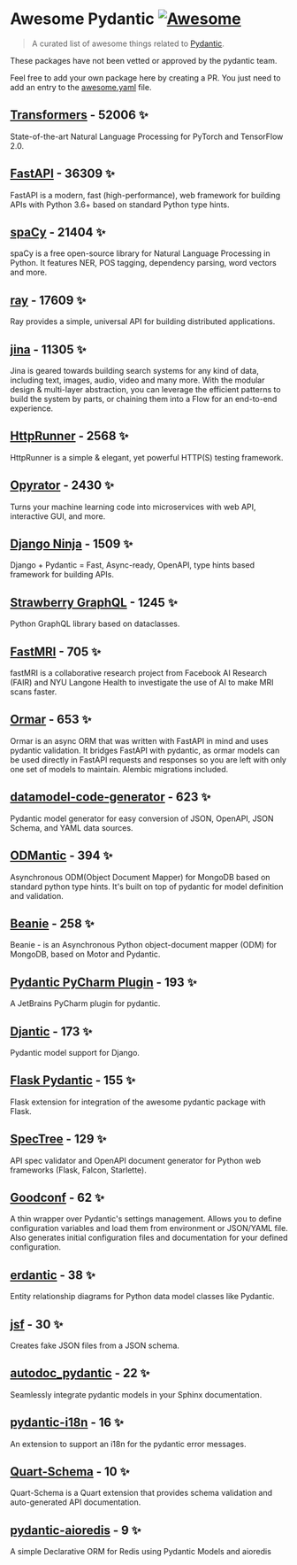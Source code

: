 # Awesome Pydantic [![Awesome](https://awesome.re/badge-flat.svg)](https://github.com/sindresorhus/awesome)

> A curated list of awesome things related to [Pydantic](https://pydantic-docs.helpmanual.io/).

These packages have not been vetted or approved by the pydantic team.

Feel free to add your own package here by creating a PR. You just need to add an entry to the [awesome.yaml](./awesome.yaml) file.


## [Transformers](https://github.com/huggingface/transformers) - 52006 ✨

State-of-the-art Natural Language Processing for PyTorch and TensorFlow 2.0.

## [FastAPI](https://github.com/tiangolo/fastapi) - 36309 ✨

FastAPI is a modern, fast (high-performance), web framework for building APIs with Python 3.6+ based on standard Python type hints.

## [spaCy](https://github.com/explosion/spaCy) - 21404 ✨

spaCy is a free open-source library for Natural Language Processing in Python. It features NER, POS tagging, dependency parsing, word vectors and more.

## [ray](https://github.com/ray-project/ray) - 17609 ✨

Ray provides a simple, universal API for building distributed applications.

## [jina](https://github.com/jina-ai/jina) - 11305 ✨

Jina is geared towards building search systems for any kind of data, including text, images, audio, video and many more. With the modular design & multi-layer abstraction, you can leverage the efficient patterns to build the system by parts, or chaining them into a Flow for an end-to-end experience.

## [HttpRunner](https://github.com/httprunner/httprunner) - 2568 ✨

HttpRunner is a simple & elegant, yet powerful HTTP(S) testing framework.

## [Opyrator](https://github.com/ml-tooling/opyrator) - 2430 ✨

Turns your machine learning code into microservices with web API, interactive GUI, and more.

## [Django Ninja](https://github.com/vitalik/django-ninja) - 1509 ✨

Django + Pydantic = Fast, Async-ready, OpenAPI, type hints based framework for building APIs.

## [Strawberry GraphQL](https://github.com/strawberry-graphql/strawberry) - 1245 ✨

Python GraphQL library based on dataclasses.

## [FastMRI](https://github.com/facebookresearch/fastMRI) - 705 ✨

fastMRI is a collaborative research project from Facebook AI Research (FAIR) and NYU Langone Health to investigate the use of AI to make MRI scans faster.

## [Ormar](https://github.com/collerek/ormar) - 653 ✨

Ormar is an async ORM that was written with FastAPI in mind and uses pydantic validation. It bridges FastAPI with pydantic, as ormar models can be used directly in FastAPI requests and responses so you are left with only one set of models to maintain. Alembic migrations included.

## [datamodel-code-generator](https://github.com/koxudaxi/datamodel-code-generator) - 623 ✨

Pydantic model generator for easy conversion of JSON, OpenAPI, JSON Schema, and YAML data sources.

## [ODMantic](https://github.com/art049/odmantic) - 394 ✨

Asynchronous ODM(Object Document Mapper) for MongoDB based on standard python type hints. It's built on top of pydantic for model definition and validation.

## [Beanie](https://github.com/roman-right/beanie) - 258 ✨

Beanie - is an Asynchronous Python object-document mapper (ODM) for MongoDB, based on Motor and Pydantic.

## [Pydantic PyCharm Plugin](https://github.com/koxudaxi/pydantic-pycharm-plugin) - 193 ✨

A JetBrains PyCharm plugin for pydantic.

## [Djantic](https://github.com/jordaneremieff/djantic) - 173 ✨

Pydantic model support for Django.

## [Flask Pydantic](https://github.com/bauerji/flask_pydantic) - 155 ✨

Flask extension for integration of the awesome pydantic package with Flask.

## [SpecTree](https://github.com/0b01001001/spectree) - 129 ✨

API spec validator and OpenAPI document generator for Python web frameworks (Flask, Falcon, Starlette).

## [Goodconf](https://github.com/lincolnloop/goodconf) - 62 ✨

A thin wrapper over Pydantic's settings management. Allows you to define configuration variables and load them from environment or JSON/YAML file. Also generates initial configuration files and documentation for your defined configuration.

## [erdantic](https://github.com/drivendataorg/erdantic) - 38 ✨

Entity relationship diagrams for Python data model classes like Pydantic.

## [jsf](https://github.com/ghandic/jsf) - 30 ✨

Creates fake JSON files from a JSON schema.

## [autodoc_pydantic](https://github.com/mansenfranzen/autodoc_pydantic) - 22 ✨

Seamlessly integrate pydantic models in your Sphinx documentation.

## [pydantic-i18n](https://github.com/boardpack/pydantic-i18n) - 16 ✨

An extension to support an i18n for the pydantic error messages.

## [Quart-Schema](https://gitlab.com/pgjones/quart-schema) - 10 ✨

Quart-Schema is a Quart extension that provides schema validation and auto-generated API documentation.

## [pydantic-aioredis](https://github.com/andrewthetechie/pydantic-aioredis) - 9 ✨

A simple Declarative ORM for Redis using Pydantic Models and aioredis
